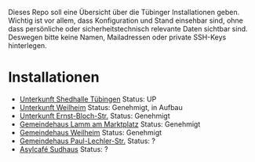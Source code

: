 Dieses Repo soll eine Übersicht über die Tübinger Installationen geben. Wichtig ist vor allem, dass Konfiguration und Stand einsehbar sind, ohne dass persönliche oder sicherheitstechnisch relevante Daten sichtbar sind. Deswegen bitte keine Namen, Mailadressen oder private SSH-Keys hinterlegen.

# Installationen

* [Unterkunft Shedhalle Tübingen](unterkunft-shedhalle/) Status: UP
* [Unterkunft Weilheim](unterkunft-weilheim/) Status: Genehmigt, in Aufbau
* [Unterkunft Ernst-Bloch-Str.](unterkunft-ernst-bloch-str/) Status: Genehmigt
* [Gemeindehaus Lamm am Marktplatz](gemeindehaus-lamm/) Status: Genehmigt
* [Gemeindehaus Weilheim](gemeindehaus-weilheim/) Status: Genehmigt
* [Gemeindehaus Paul-Lechler-Str.](gemeindehaus-paul-lechler-str/) Status: ?
* [Asylcafé Sudhaus](asylcafe-sudhaus/) Status: ?
